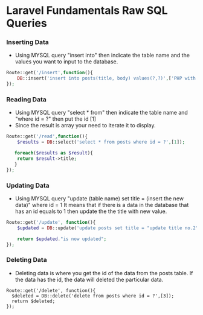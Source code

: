 # Laravel Fundamentals Raw SQL Queries

### Inserting Data
- Using MYSQL query "insert into" then indicate the table name and the values you want to input to the database.

```php
Route::get('/insert',function(){
    DB::insert('insert into posts(title, body) values(?,?)',['PHP with Laravel','Laravel is the best thing that has happen to php']);
});
```


### Reading Data
- Using MYSQL query "select * from" then indicate the table name and "where id = ?" then put the id [1]
- Since the result is array your need to iterate it to display.

```php
Route::get('/read',function(){
    $results = DB::select('select * from posts where id = ?',[1]);

   foreach($results as $result){
    return $result->title;
   }
});
```


### Updating Data
- Using MYSQL query "update (table name) set title = (insert the new data)" where id = 1 It means that if there is a data in the database that has an id equals to 1 then update the the title with new value.



```php
Route::get('/update', function(){
    $updated = DB::update('update posts set title = "update title no.2" where id = ?',[1]);

    return $updated."is now updated";
});
```
### Deleting Data
- Deleting data is where you get the id of the data from the posts table. If the data has the id, the data will deleted the particular data. 


```code
Route::get('/delete', function(){
  $deleted = DB::delete('delete from posts where id = ?',[3]);
  return $deleted;
});

```
